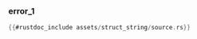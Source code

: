 ### error_1

```rust
{{#rustdoc_include assets/struct_string/source.rs}}
```
<div class="flex-container vis_block" style="position:relative; margin-left:-75px; margin-right:-75px; display: none;">
	<object type="image/svg+xml" class="error_1 code_panel" data="assets/error_1/vis_code.svg"></object>
	<object type="image/svg+xml" class="error_1 tl_panel" data="assets/error_1/vis_timeline.svg" style="width: auto;" onmouseenter="helpers('error_1')"></object>
</div>
